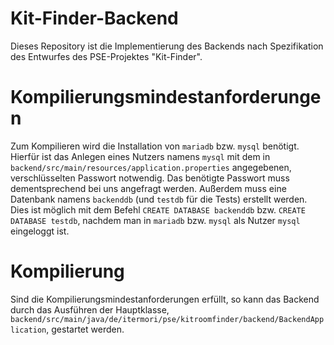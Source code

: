 # Kit-Finder-Backend

Dieses Repository ist die Implementierung des Backends nach Spezifikation des Entwurfes des PSE-Projektes "Kit-Finder".

# Kompilierungsmindestanforderungen
Zum Kompilieren wird die Installation von `mariadb` bzw. `mysql` benötigt.
Hierfür ist das Anlegen eines Nutzers namens `mysql` mit dem in `backend/src/main/resources/application.properties` angegebenen, verschlüsselten Passwort notwendig.
Das benötigte Passwort muss dementsprechend bei uns angefragt werden.
Außerdem muss eine Datenbank namens `backenddb` (und `testdb` für die Tests) erstellt werden.
Dies ist möglich mit dem Befehl `CREATE DATABASE backenddb` bzw. `CREATE DATABASE testdb`, nachdem man in `mariadb` bzw. `mysql` als Nutzer `mysql` eingeloggt ist.

# Kompilierung
Sind die Kompilierungsmindestanforderungen erfüllt, so kann das Backend durch das Ausführen der Hauptklasse, `backend/src/main/java/de/itermori/pse/kitroomfinder/backend/BackendApplication`, gestartet werden.

